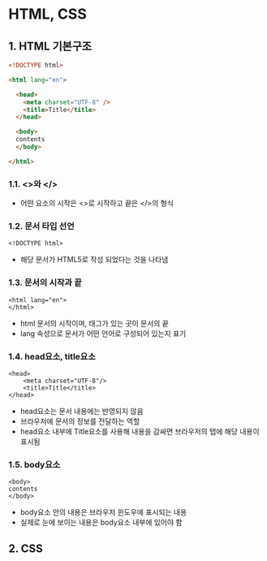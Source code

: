 # HTML, CSS


## 1. HTML 기본구조

```html
<!DOCTYPE html>

<html lang="en">

  <head>
    <meta charset="UTF-8" />
    <title>Title</title>
  </head>

  <body>
  contents
  </body>

</html>
```


### 1.1. <>와 </>
- 어떤 요소의 시작은 <>로 시작하고 끝은 </>의 형식
### 1.2. 문서 타입 선언
```
<!DOCTYPE html> 
```
- 해당 문서가 HTML5로 작성 되었다는 것을 나타냄

### 1.3. 문서의 시작과 끝
```
<html lang="en">
</html>
```
- html 문서의 시작이며, </html> 태그가 있는 곳이 문서의 끝 
- lang 속성으로 문서가 어떤 언어로 구성되어 있는지 표기

### 1.4. head요소, title요소
```
<head>
    <meta charset="UTF-8"/>
    <title>Title</title>
</head>
```
- head요소는 문서 내용에는 반영되지 않음
- 브라우저에 문서의 정보를 전달하는 역할
- head요소 내부에 Title요소를 사용해 내용을 감싸면 브라우저의 탭에 해당 내용이 표시됨

### 1.5. body요소
```
<body>
contents
</body>
```
- body요소 안의 내용은 브라우저 윈도우에 표시되는 내용
- 실제로 눈에 보이는 내용은 body요소 내부에 있어야 함

## 2. CSS

